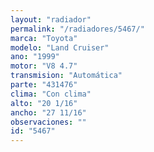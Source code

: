 ```yaml
---
layout: "radiador"
permalink: "/radiadores/5467/"
marca: "Toyota"
modelo: "Land Cruiser"
ano: "1999"
motor: "V8 4.7"
transmision: "Automática"
parte: "431476"
clima: "Con clima"
alto: "20 1/16"
ancho: "27 11/16"
observaciones: ""
id: "5467"
---
```


